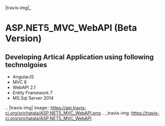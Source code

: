 |travis-img|_
# ASP.NET5_MVC_WebAPI (Beta Version)

Developing Artical Application using following technolgoies
------------------------------------------------------------
  - AngularJS
  - MVC 6
  - WebAPI 2.1
  - Entity Framework 7
  - MS.Sql Server 2014


.. |travis-img| image:: https://api.travis-ci.org/srichatala/ASP.NET5_MVC_WebAPI.png
.. _travis-img: https://travis-ci.org/srichatala/ASP.NET5_MVC_WebAPI

